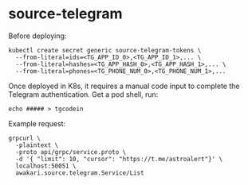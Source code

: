 # source-telegram

Before deploying:
```shell
kubectl create secret generic source-telegram-tokens \
  --from-literal=ids=<TG_APP_ID_0>,<TG_APP_ID_1>,... \
  --from-literal=hashes=<TG_APP_HASH_0>,<TG_APP_HASH_1>,... \
  --from-literal=phones=<TG_PHONE_NUM_0>,<TG_PHONE_NUM_1>,...
```

Once deployed in K8s, it requires a manual code input to complete the Telegram authentication.
Get a pod shell, run:
```shell
echo ##### > tgcodein
```

Example request:
```shell
grpcurl \
  -plaintext \
  -proto api/grpc/service.proto \
  -d '{ "limit": 10, "cursor": "https://t.me/astroalert"}' \
  localhost:50051 \
  awakari.source.telegram.Service/List
```

